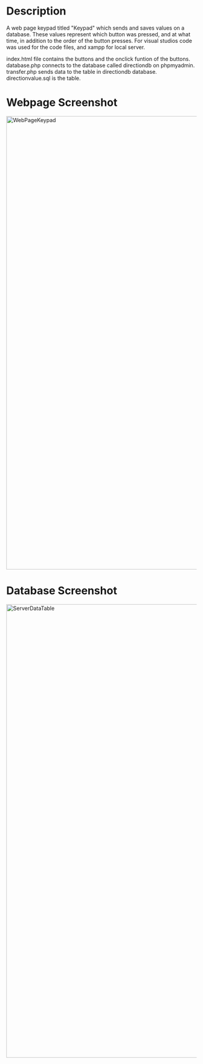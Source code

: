 # Description
A web page keypad titled "Keypad" which sends and saves values on a database. These values represent which button was pressed, and at what time, in addition to the order of the button presses.
For visual studios code was used for the code files, and xampp for local server.

index.html file contains the buttons and the onclick funtion of the buttons.
database.php connects to the database called directiondb on phpmyadmin.
transfer.php sends data to the table in directiondb database.
directionvalue.sql is the table.

# Webpage Screenshot
<img width="1200" alt="WebPageKeypad" src="https://github.com/Alshaiban1/Web_Page_Keypad/assets/139134530/18f13eae-2e3c-4477-9b83-fb806bdf305b">

# Database Screenshot
<img width="1200" alt="ServerDataTable" src="https://github.com/Alshaiban1/Web_Page_Keypad/assets/139134530/6979d2d9-0fa4-4be0-992e-916840c88148">
